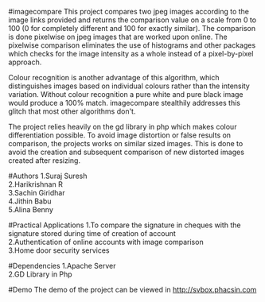 #imagecompare
This project compares two jpeg images according to the image links provided and returns the comparison value on a scale from 0 to 100 (0 for completely different and 100 for exactly similar). The comparison is done pixelwise on jpeg images that are worked upon online. The pixelwise comparison eliminates the use of histograms and other packages which checks for the image intensity as a whole instead of a pixel-by-pixel approach.

Colour recognition is another advantage of this algorithm, which distinguishes images based on individual colours rather than the intensity variation. Without colour recognition a pure white and pure black image would produce a 100% match. imagecompare stealthily addresses this glitch that most other algorithms don't. 

The project relies heavily on the gd library in php which makes colour differentiation possible. To avoid image distortion or false results on comparison, the projects works on similar sized images. This is done to avoid the creation and subsequent comparison of new distorted images created after resizing. 


#Authors
1.Suraj Suresh <br />2.Harikrishnan R<br />3.Sachin Giridhar<br />4.Jithin Babu<br />5.Alina Benny

#Practical Applications 
1.To compare the signature in cheques with the signature stored during time of creation of account<br />2.Authentication of online accounts with image comparison<br />3.Home door security services 

#Dependencies
1.Apache Server<br />2.GD Library in Php 

#Demo
The demo of the project can be viewed in http://svbox.phacsin.com
